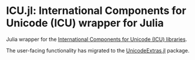 ICU.jl: International Components for Unicode (ICU) wrapper for Julia
====================================================================

Julia wrapper for the
[International Components for Unicode (ICU) libraries](http://site.icu-project.org/).

The user-facing functionality has migrated to the [UnicodeExtras.jl](http://github.com/nolta/UnicodeExtras.jl)
package.

